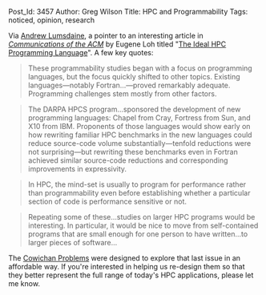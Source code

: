 Post_Id: 3457
Author: Greg Wilson
Title: HPC and Programmability
Tags: noticed, opinion, research

<p>Via <a href="http://osl.iu.edu/~lums/">Andrew Lumsdaine</a>, a pointer to an interesting article in <a href="http://cacm.acm.org/"><em>Communications of the ACM</em></a> by Eugene Loh titled "<a href="http://cacm.acm.org/magazines/2010/7/95060-the-ideal-hpc-programming-language/fulltext">The Ideal HPC Programming Language</a>". A few key quotes:</p>
<blockquote><p>These programmability studies began with a focus on programming  languages, but the focus quickly shifted to other topics. Existing  languages&mdash;notably Fortran...&mdash;proved remarkably adequate. Programming challenges stem mostly  from other factors.</p></blockquote>
<blockquote><p>The DARPA HPCS program...sponsored the development of new programming  languages: Chapel from Cray, Fortress from Sun, and X10 from IBM.  Proponents of those languages would show early on how rewriting familiar  HPC benchmarks in the new languages could reduce source-code volume  substantially&mdash;tenfold reductions were not surprising&mdash;but rewriting these  benchmarks even in Fortran achieved similar source-code reductions and  corresponding improvements in expressivity.</p></blockquote>
<blockquote><p>In HPC, the mind-set is usually to program for performance rather than programmability even before establishing whether a  particular section of code is performance sensitive or not.</p></blockquote>
<blockquote><p>Repeating some of these...studies on larger HPC programs would be interesting. In particular, it would be  nice to move from self-contained programs that are small enough  for one person to have written...to larger pieces of software...</p></blockquote>
<p>The <a href="|filename|2010-06-12-the-cowichan-problems.md">Cowichan Problems</a> were designed to explore that last issue in an affordable way. If you're interested in helping us re-design them so that they better represent the full range of today's HPC applications, please let me know.</p>
